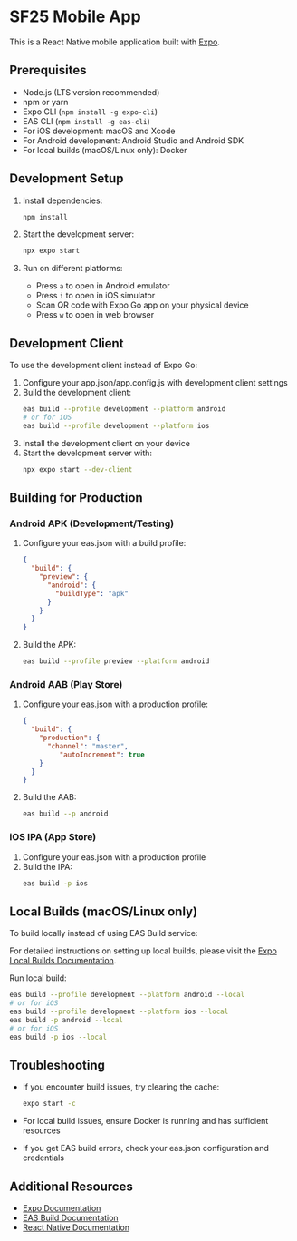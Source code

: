 # SF25 Mobile App

This is a React Native mobile application built with [Expo](https://expo.dev).

## Prerequisites

- Node.js (LTS version recommended)
- npm or yarn
- Expo CLI (`npm install -g expo-cli`)
- EAS CLI (`npm install -g eas-cli`)
- For iOS development: macOS and Xcode
- For Android development: Android Studio and Android SDK
- For local builds (macOS/Linux only): Docker

## Development Setup

1. Install dependencies:
   ```bash
   npm install
   ```

2. Start the development server:
   ```bash
   npx expo start
   ```

3. Run on different platforms:
   - Press `a` to open in Android emulator
   - Press `i` to open in iOS simulator
   - Scan QR code with Expo Go app on your physical device
   - Press `w` to open in web browser

## Development Client

To use the development client instead of Expo Go:

1. Configure your app.json/app.config.js with development client settings
2. Build the development client:
   ```bash
   eas build --profile development --platform android
   # or for iOS
   eas build --profile development --platform ios
   ```
3. Install the development client on your device
4. Start the development server with:
   ```bash
   npx expo start --dev-client
   ```

## Building for Production

### Android APK (Development/Testing)

1. Configure your eas.json with a build profile:
   ```json
   {
     "build": {
       "preview": {
         "android": {
           "buildType": "apk"
         }
       }
     }
   }
   ```

2. Build the APK:
   ```bash
   eas build --profile preview --platform android
   ```

### Android AAB (Play Store)

1. Configure your eas.json with a production profile:
   ```json
   {
     "build": {
       "production": {
         "channel": "master",
			"autoIncrement": true
       }
     }
   }
   ```

2. Build the AAB:
   ```bash
   eas build --p android
   ```

### iOS IPA (App Store)

1. Configure your eas.json with a production profile
2. Build the IPA:
   ```bash
   eas build -p ios
   ```

## Local Builds (macOS/Linux only)

To build locally instead of using EAS Build service:

For detailed instructions on setting up local builds, please visit the [Expo Local Builds Documentation](https://docs.expo.dev/build-reference/local-builds/).

Run local build:
   ```bash
   eas build --profile development --platform android --local
   # or for iOS
   eas build --profile development --platform ios --local
   eas build -p android --local
   # or for iOS
   eas build -p ios --local
   ```

## Troubleshooting

- If you encounter build issues, try clearing the cache:
  ```bash
  expo start -c
  ```

- For local build issues, ensure Docker is running and has sufficient resources

- If you get EAS build errors, check your eas.json configuration and credentials

## Additional Resources

- [Expo Documentation](https://docs.expo.dev)
- [EAS Build Documentation](https://docs.expo.dev/build/introduction/)
- [React Native Documentation](https://reactnative.dev/docs/getting-started)
